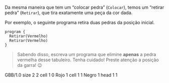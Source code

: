 Da mesma maneira que tem um “colocar pedra” (`Colocar`), temos um “retirar pedra” (`Retirar`), que tira exatamente uma peça da cor dada.

Por exemplo, o seguinte programa retira duas pedras da posição inicial.

``` gobstones
program {
  Retirar(Vermelho)
  Retirar(Vermelho)
}
```

> Sabendo disso, escreva um programa que elimine **apenas** a pedra vermelha desse tabuleiro. Tenha cuidado! Preste atenção a posição da garra! :wink:

<gs-board>
  GBB/1.0
    size 2 2
    cell 1 0 Rojo 1
    cell 1 1 Negro 1
    head 1 1
</gs-board>
